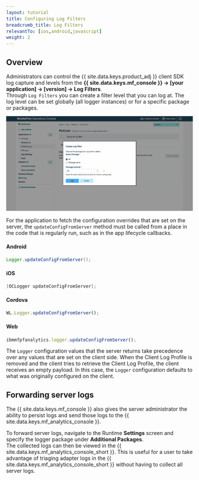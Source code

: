```yaml
---
layout: tutorial
title: Configuring Log Filters
breadcrumb_title: Log Filters
relevantTo: [ios,android,javascript]
weight: 2
---
```

<!-- NLS_CHARSET=UTF-8 -->
## Overview
Administrators can control the {{ site.data.keys.product_adj }} client SDK log capture and levels from the **{{ site.data.keys.mf_console }} → [your application] → [version] → Log Filters**.  
Through `Log Filters` you can create a filter level that you can log at. The log level can be set globally (all logger instances) or for a specific package or packages.

<img class="gifplayer"  alt="Creating a log filter" src="add-log-filter.png"/>


For the application to fetch the configuration overrides that are set on the server, the `updateConfigFromServer` method must be called from a place in the code that is regularly run, such as in the app lifecycle callbacks.


#### Android
```java
Logger.updateConfigFromServer();
```

#### iOS
```objective-c
[OCLogger updateConfigFromServer];
```

#### Cordova
```javascript
WL.Logger.updateConfigFromServer();
```

#### Web
```javascript
ibmmfpfanalytics.logger.updateConfigFromServer();
```

The `Logger` configuration values that the server returns take precedence over any values that are set on the client side. When the Client Log Profile is removed and the client tries to retrieve the Client Log Profile, the client receives an empty payload. In this case, the `Logger` configuration defaults to what was originally configured on the client.

## Forwarding server logs
The {{ site.data.keys.mf_console }} also gives the server administrator the ability to persist logs and send those logs to the {{ site.data.keys.mf_analytics_console }}.

To forward server logs, navigate to the Runtime **Settings** screen and specify the logger package under **Additional Packages**.  
The collected logs can then be viewed in the {{ site.data.keys.mf_analytics_console_short }}. This is useful for a user to take advantage of triaging adapter logs in the {{ site.data.keys.mf_analytics_console_short }} without having to collect all server logs.
